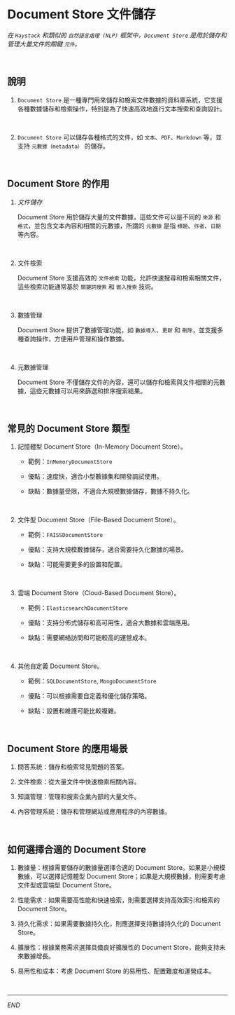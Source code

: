#  Document Store 文件儲存

_在 `Haystack` 和類似的 `自然語言處理 (NLP)` 框架中，`Document Store` 是用於儲存和管理大量文件的關鍵 `元件`。_

<br>

## 說明

1. `Document Store` 是一種專門用來儲存和檢索文件數據的資料庫系統，它支援各種數據儲存和檢索操作，特別是為了快速高效地進行文本搜索和查詢設計。

<br>

2. `Document Store` 可以儲存各種格式的文件，如 `文本`、`PDF`、`Markdown` 等，並支持 `元數據（metadata）` 的儲存。

<br>

## Document Store 的作用

1. _文件儲存_

   Document Store 用於儲存大量的文件數據，這些文件可以是不同的 `來源` 和 `格式`，並包含文本內容和相關的元數據，所謂的 `元數據` 是指 `標題`、`作者`、`日期` 等內容。

<br>

2. 文件檢索

   Document Store 支援高效的 `文件檢索` 功能，允許快速搜尋和檢索相關文件，這些檢索功能通常基於 `關鍵詞搜索` 和 `嵌入搜索` 技術。

<br>

3. 數據管理

   Document Store 提供了數據管理功能，如 `數據導入`、`更新` 和 `刪除`，並支援多種查詢操作，方便用戶管理和操作數據。

<br>

4. 元數據管理

   Document Store 不僅儲存文件的內容，還可以儲存和檢索與文件相關的元數據，這些元數據可以用來篩選和排序搜索結果。

<br>

## 常見的 Document Store 類型

1. 記憶體型 Document Store（In-Memory Document Store）。

   - 範例：`InMemoryDocumentStore`

   - 優點：速度快，適合小型數據集和開發調試使用。

   - 缺點：數據量受限，不適合大規模數據儲存，數據不持久化。

<br>

2. 文件型 Document Store（File-Based Document Store）。

   - 範例：`FAISSDocumentStore`

   - 優點：支持大規模數據儲存，適合需要持久化數據的場景。

   - 缺點：可能需要更多的設置和配置。

<br>

3. 雲端 Document Store（Cloud-Based Document Store）。

   - 範例：`ElasticsearchDocumentStore`

   - 優點：支持分佈式儲存和高可用性，適合大數據和雲端應用。

   - 缺點：需要網絡訪問和可能較高的運營成本。

<br>

4. 其他自定義 Document Store。

   - 範例：`SQLDocumentStore`, `MongoDocumentStore`

   - 優點：可以根據需要自定義和優化儲存策略。

   - 缺點：設置和維護可能比較複雜。

<br>

## Document Store 的應用場景

1. 問答系統：儲存和檢索常見問題的答案。

2. 文件檢索：從大量文件中快速檢索相關內容。

3. 知識管理：管理和搜索企業內部的大量文件。

4. 內容管理系統：儲存和管理網站或應用程序的內容數據。

<br>

## 如何選擇合適的 Document Store

1. 數據量：根據需要儲存的數據量選擇合適的 Document Store。如果是小規模數據，可以選擇記憶體型 Document Store；如果是大規模數據，則需要考慮文件型或雲端型 Document Store。

2. 性能需求：如果需要高性能和快速檢索，則需要選擇支持高效索引和檢索的 Document Store。

3. 持久化需求：如果需要數據持久化，則應選擇支持數據持久化的 Document Store。

4. 擴展性：根據業務需求選擇具備良好擴展性的 Document Store，能夠支持未來數據增長。

5. 易用性和成本：考慮 Document Store 的易用性、配置難度和運營成本。

<br>

___

_END_
